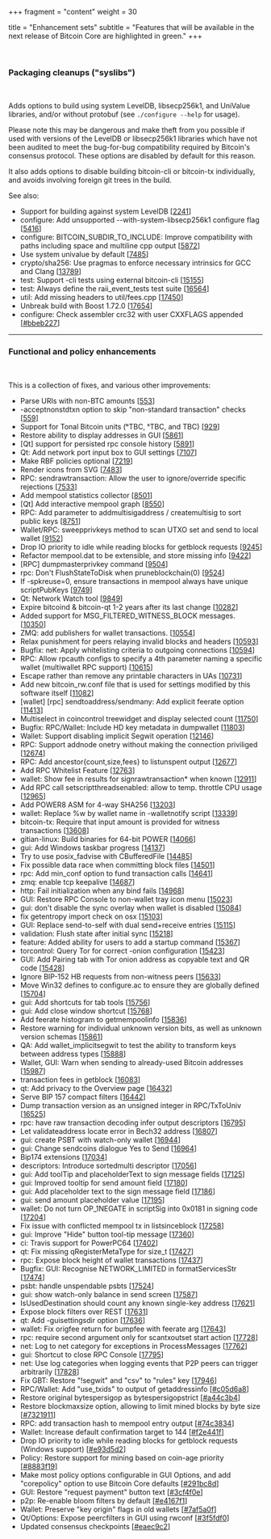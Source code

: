 +++
fragment = "content"
weight = 30

title = "Enhancement sets"
subtitle = "Features that will be available in the next release of Bitcoin Core are highlighted in green."
+++

<br>

### Packaging cleanups ("syslibs")

<br>

Adds options to build using system LevelDB, libsecp256k1, and UniValue libraries, and/or without protobuf (see `./configure --help` for usage).

Please note this may be dangerous and make theft from you possible if used with versions of the LevelDB or libsecp256k1 libraries which have not been audited to meet the bug-for-bug compatibility required by Bitcoin's consensus protocol. These options are disabled by default for this reason.

It also adds options to disable building bitcoin-cli or bitcoin-tx individually, and avoids involving foreign git trees in the build.

See also:

- Support for building against system LevelDB [[2241](https://github.com/bitcoin/bitcoin/pull/2241)]
- configure: Add unsupported --with-system-libsecp256k1 configure flag [[5416](https://github.com/bitcoin/bitcoin/pull/5416)]
- configure: BITCOIN_SUBDIR_TO_INCLUDE: Improve compatibility with paths including space and multiline cpp output [[5872](https://github.com/bitcoin/bitcoin/pull/5872)]
- Use system univalue by default [[7485](https://github.com/bitcoin/bitcoin/pull/7485)]
- crypto/sha256: Use pragmas to enforce necessary intrinsics for GCC and Clang [[13789](https://github.com/bitcoin/bitcoin/pull/13789)]
- test: Support -cli tests using external bitcoin-cli [[15155](https://github.com/bitcoin/bitcoin/pull/15155)]
- test: Always define the raii_event_tests test suite [[16564](https://github.com/bitcoin/bitcoin/pull/16564)]
- <span class="bg-success text-white">util: Add missing headers to util/fees.cpp</span> [[17450](https://github.com/bitcoin/bitcoin/pull/17450)]
- <span class="bg-success text-white">Unbreak build with Boost 1.72.0</span> [[17654](https://github.com/bitcoin/bitcoin/pull/17654)]
- configure: Check assembler crc32 with user CXXFLAGS appended [[#bbeb227](https://github.com/bitcoinknots/bitcoin/commit/bbeb2278e09827fa14ab22200bcae630a6ed03a2)]

---

### Functional and policy enhancements

<br>

This is a collection of fixes, and various other improvements:

- Parse URIs with non-BTC amounts [[553](https://github.com/bitcoin/bitcoin/pull/553)]
- -acceptnonstdtxn option to skip "non-standard transaction" checks [[559](https://github.com/bitcoin/bitcoin/pull/559)]
- Support for Tonal Bitcoin units (ᵇTBC, ˢTBC, and TBC) [[929](https://github.com/bitcoin/bitcoin/pull/929)]
- Restore ability to display addresses in GUI [[5861](https://github.com/bitcoin/bitcoin/pull/5861)]
- [Qt] support for persisted rpc console history [[5891](https://github.com/bitcoin/bitcoin/pull/5891)]
- Qt: Add network port input box to GUI settings [[7107](https://github.com/bitcoin/bitcoin/pull/7107)]
- Make RBF policies optional [[7219](https://github.com/bitcoin/bitcoin/pull/7219)]
- Render icons from SVG [[7483](https://github.com/bitcoin/bitcoin/pull/7483)]
- RPC: sendrawtransaction: Allow the user to ignore/override specific rejections [[7533](https://github.com/bitcoin/bitcoin/pull/7533)]
- Add mempool statistics collector [[8501](https://github.com/bitcoin/bitcoin/pull/8501)]
- [Qt] Add interactive mempool graph [[8550](https://github.com/bitcoin/bitcoin/pull/8550)]
- RPC: Add parameter to addmultisigaddress / createmultisig to sort public keys [[8751](https://github.com/bitcoin/bitcoin/pull/8751)]
- Wallet/RPC: sweepprivkeys method to scan UTXO set and send to local wallet [[9152](https://github.com/bitcoin/bitcoin/pull/9152)]
- Drop IO priority to idle while reading blocks for getblock requests [[9245](https://github.com/bitcoin/bitcoin/pull/9245)]
- Refactor mempool.dat to be extensible, and store missing info [[9422](https://github.com/bitcoin/bitcoin/pull/9422)]
- [RPC] dumpmasterprivkey command [[9504](https://github.com/bitcoin/bitcoin/pull/9504)]
- rpc: Don't FlushStateToDisk when pruneblockchain(0) [[9524](https://github.com/bitcoin/bitcoin/pull/9524)]
- If -spkreuse=0, ensure transactions in mempool always have unique scriptPubKeys [[9749](https://github.com/bitcoin/bitcoin/pull/9749)]
- Qt: Network Watch tool [[9849](https://github.com/bitcoin/bitcoin/pull/9849)]
- Expire bitcoind &amp; bitcoin-qt 1-2 years after its last change [[10282](https://github.com/bitcoin/bitcoin/pull/10282)]
- Added support for MSG_FILTERED_WITNESS_BLOCK messages. [[10350](https://github.com/bitcoin/bitcoin/pull/10350)]
- ZMQ: add publishers for wallet transactions. [[10554](https://github.com/bitcoin/bitcoin/pull/10554)]
- Relax punishment for peers relaying invalid blocks and headers [[10593](https://github.com/bitcoin/bitcoin/pull/10593)]
- Bugfix: net: Apply whitelisting criteria to outgoing connections [[10594](https://github.com/bitcoin/bitcoin/pull/10594)]
- RPC: Allow rpcauth configs to specify a 4th parameter naming a specific wallet (multiwallet RPC support) [[10615](https://github.com/bitcoin/bitcoin/pull/10615)]
- Escape rather than remove any printable characters in UAs [[10731](https://github.com/bitcoin/bitcoin/pull/10731)]
- Add new bitcoin_rw.conf file that is used for settings modified by this software itself [[11082](https://github.com/bitcoin/bitcoin/pull/11082)]
- [wallet] [rpc] sendtoaddress/sendmany: Add explicit feerate option [[11413](https://github.com/bitcoin/bitcoin/pull/11413)]
- Multiselect in coincontrol treewidget and display selected count [[11750](https://github.com/bitcoin/bitcoin/pull/11750)]
- Bugfix: RPC/Wallet: Include HD key metadata in dumpwallet [[11803](https://github.com/bitcoin/bitcoin/pull/11803)]
- Wallet: Support disabling implicit Segwit operation [[12146](https://github.com/bitcoin/bitcoin/pull/12146)]
- RPC: Support addnode onetry without making the connection priviliged [[12674](https://github.com/bitcoin/bitcoin/pull/12674)]
- RPC: Add ancestor{count,size,fees} to listunspent output [[12677](https://github.com/bitcoin/bitcoin/pull/12677)]
- <span class="bg-success text-white">Add RPC Whitelist Feature</span> [[12763](https://github.com/bitcoin/bitcoin/pull/12763)]
- wallet: Show fee in results for signrawtransaction* when known [[12911](https://github.com/bitcoin/bitcoin/pull/12911)]
- Add RPC call setscriptthreadsenabled: allow to temp. throttle CPU usage [[12965](https://github.com/bitcoin/bitcoin/pull/12965)]
- Add POWER8 ASM for 4-way SHA256 [[13203](https://github.com/bitcoin/bitcoin/pull/13203)]
- wallet: Replace %w by wallet name in -walletnotify script [[13339](https://github.com/bitcoin/bitcoin/pull/13339)]
- bitcoin-tx: Require that input amount is provided for witness transactions [[13608](https://github.com/bitcoin/bitcoin/pull/13608)]
- gitian-linux: Build binaries for 64-bit POWER [[14066](https://github.com/bitcoin/bitcoin/pull/14066)]
- gui: Add Windows taskbar progress [[14137](https://github.com/bitcoin/bitcoin/pull/14137)]
- Try to use posix_fadvise with CBufferedFile [[14485](https://github.com/bitcoin/bitcoin/pull/14485)]
- Fix possible data race when committing block files [[14501](https://github.com/bitcoin/bitcoin/pull/14501)]
- rpc: Add min_conf option to fund transaction calls [[14641](https://github.com/bitcoin/bitcoin/pull/14641)]
- zmq: enable tcp keepalive [[14687](https://github.com/bitcoin/bitcoin/pull/14687)]
- http: Fail initialization when any bind fails [[14968](https://github.com/bitcoin/bitcoin/pull/14968)]
- <span class="bg-success text-white">GUI: Restore RPC Console to non-wallet tray icon menu</span> [[15023](https://github.com/bitcoin/bitcoin/pull/15023)]
- <span class="bg-success text-white">gui: don't disable the sync overlay when wallet is disabled</span> [[15084](https://github.com/bitcoin/bitcoin/pull/15084)]
- fix getentropy import check on osx [[15103](https://github.com/bitcoin/bitcoin/pull/15103)]
- GUI: Replace send-to-self with dual send+receive entries [[15115](https://github.com/bitcoin/bitcoin/pull/15115)]
- validation: Flush state after initial sync [[15218](https://github.com/bitcoin/bitcoin/pull/15218)]
- feature: Added ability for users to add a startup command [[15367](https://github.com/bitcoin/bitcoin/pull/15367)]
- torcontrol: Query Tor for correct -onion configuration [[15423](https://github.com/bitcoin/bitcoin/pull/15423)]
- GUI: Add Pairing tab with Tor onion address as copyable text and QR code [[15428](https://github.com/bitcoin/bitcoin/pull/15428)]
- Ignore BIP-152 HB requests from non-witness peers [[15633](https://github.com/bitcoin/bitcoin/pull/15633)]
- Move Win32 defines to configure.ac to ensure they are globally defined [[15704](https://github.com/bitcoin/bitcoin/pull/15704)]
- <span class="bg-success text-white">gui: Add shortcuts for tab tools</span> [[15756](https://github.com/bitcoin/bitcoin/pull/15756)]
- gui: Add close window shortcut [[15768](https://github.com/bitcoin/bitcoin/pull/15768)]
- Add feerate histogram to getmempoolinfo [[15836](https://github.com/bitcoin/bitcoin/pull/15836)]
- Restore warning for individual unknown version bits, as well as unknown version schemas [[15861](https://github.com/bitcoin/bitcoin/pull/15861)]
- <span class="bg-success text-white">QA: Add wallet_implicitsegwit to test the ability to transform keys between address types</span> [[15888](https://github.com/bitcoin/bitcoin/pull/15888)]
- Wallet, GUI: Warn when sending to already-used Bitcoin addresses [[15987](https://github.com/bitcoin/bitcoin/pull/15987)]
- transaction fees in getblock [[16083](https://github.com/bitcoin/bitcoin/pull/16083)]
- qt: Add privacy to the Overview page [[16432](https://github.com/bitcoin/bitcoin/pull/16432)]
- Serve BIP 157 compact filters [[16442](https://github.com/bitcoin/bitcoin/pull/16442)]
- Dump transaction version as an unsigned integer in RPC/TxToUniv [[16525](https://github.com/bitcoin/bitcoin/pull/16525)]
- rpc: have raw transaction decoding infer output descriptors [[16795](https://github.com/bitcoin/bitcoin/pull/16795)]
- Let validateaddress locate error in Bech32 address [[16807](https://github.com/bitcoin/bitcoin/pull/16807)]
- <span class="bg-success text-white">gui: create PSBT with watch-only wallet</span> [[16944](https://github.com/bitcoin/bitcoin/pull/16944)]
- <span class="bg-success text-white">gui: Change sendcoins dialogue Yes to Send</span> [[16964](https://github.com/bitcoin/bitcoin/pull/16964)]
- Bip174 extensions [[17034](https://github.com/bitcoin/bitcoin/pull/17034)]
- <span class="bg-success text-white">descriptors: Introduce sortedmulti descriptor</span> [[17056](https://github.com/bitcoin/bitcoin/pull/17056)]
- <span class="bg-success text-white">gui: Add toolTip and placeholderText to sign message fields</span> [[17125](https://github.com/bitcoin/bitcoin/pull/17125)]
- <span class="bg-success text-white">gui: Improved tooltip for send amount field</span> [[17180](https://github.com/bitcoin/bitcoin/pull/17180)]
- <span class="bg-success text-white">gui: Add placeholder text to the sign message field</span> [[17186](https://github.com/bitcoin/bitcoin/pull/17186)]
- <span class="bg-success text-white">gui: send amount placeholder value</span> [[17195](https://github.com/bitcoin/bitcoin/pull/17195)]
- wallet: Do not turn OP_1NEGATE in scriptSig into 0x0181 in signing code [[17204](https://github.com/bitcoin/bitcoin/pull/17204)]
- <span class="bg-success text-white">Fix issue with conflicted mempool tx in listsinceblock</span> [[17258](https://github.com/bitcoin/bitcoin/pull/17258)]
- <span class="bg-success text-white">gui: Improve "Hide" button tool-tip message</span> [[17360](https://github.com/bitcoin/bitcoin/pull/17360)]
- ci: Travis support for PowerPC64 [[17402](https://github.com/bitcoin/bitcoin/pull/17402)]
- <span class="bg-success text-white">qt: Fix missing qRegisterMetaType for size_t</span> [[17427](https://github.com/bitcoin/bitcoin/pull/17427)]
- <span class="bg-success text-white">rpc: Expose block height of wallet transactions</span> [[17437](https://github.com/bitcoin/bitcoin/pull/17437)]
- <span class="bg-success text-white">Bugfix: GUI: Recognise NETWORK_LIMITED in formatServicesStr</span> [[17474](https://github.com/bitcoin/bitcoin/pull/17474)]
- <span class="bg-success text-white">psbt: handle unspendable psbts</span> [[17524](https://github.com/bitcoin/bitcoin/pull/17524)]
- <span class="bg-success text-white">gui: show watch-only balance in send screen</span> [[17587](https://github.com/bitcoin/bitcoin/pull/17587)]
- <span class="bg-success text-white">IsUsedDestination should count any known single-key address</span> [[17621](https://github.com/bitcoin/bitcoin/pull/17621)]
- Expose block filters over REST [[17631](https://github.com/bitcoin/bitcoin/pull/17631)]
- qt: Add -guisettingsdir option [[17636](https://github.com/bitcoin/bitcoin/pull/17636)]
- <span class="bg-success text-white">wallet: Fix origfee return for bumpfee with feerate arg</span> [[17643](https://github.com/bitcoin/bitcoin/pull/17643)]
- <span class="bg-success text-white">rpc: require second argument only for scantxoutset start action</span> [[17728](https://github.com/bitcoin/bitcoin/pull/17728)]
- <span class="bg-success text-white">net: Log to net category for exceptions in ProcessMessages</span> [[17762](https://github.com/bitcoin/bitcoin/pull/17762)]
- gui: Shortcut to close RPC Console [[17795](https://github.com/bitcoin/bitcoin/pull/17795)]
- net: Use log categories when logging events that P2P peers can trigger arbitrarily [[17828](https://github.com/bitcoin/bitcoin/pull/17828)]
- Fix GBT: Restore "!segwit" and "csv" to "rules" key [[17946](https://github.com/bitcoin/bitcoin/pull/17946)]
- RPC/Wallet: Add "use_txids" to output of getaddressinfo [[#c05d6a8](https://github.com/bitcoinknots/bitcoin/commit/c05d6a801d797dae722892e0c2e90db9b00bdc19)]
- Restore original bytespersigop as bytespersigopstrict [[#a44c3b4](https://github.com/bitcoinknots/bitcoin/commit/a44c3b4a921cf04018a09b9f58dc3a45698c7b12)]
- Restore blockmaxsize option, allowing to limit mined blocks by byte size [[#7321911](https://github.com/bitcoinknots/bitcoin/commit/73219112fd4c01c830a088949dcd7df903fdbd8c)]
- RPC: add transaction hash to mempool entry output [[#74c3834](https://github.com/bitcoinknots/bitcoin/commit/74c383451579df09f8b6cddda806b5513352dfe5)]
- Wallet: Increase default confirmation target to 144 [[#f2e441f](https://github.com/bitcoinknots/bitcoin/commit/f2e441f237558e826286a5a2920a58089025071c)]
- Drop IO priority to idle while reading blocks for getblock requests (Windows support) [[#e93d5d2](https://github.com/bitcoinknots/bitcoin/commit/e93d5d2ce39a470b0d5575d17ed77af5b6e031c0)]
- Policy: Restore support for mining based on coin-age priority [[#8883f19](https://github.com/bitcoinknots/bitcoin/commit/8883f192d198e38750a1e32fd6f32143169cc14d)]
- Make most policy options configurable in GUI Options, and add "corepolicy" option to use Bitcoin Core defaults [[#291bc8d](https://github.com/bitcoinknots/bitcoin/commit/291bc8d0326172b1624c3bc72d3d359f92244341)]
- GUI: Restore "request payment" button text [[#3cf4f0e](https://github.com/bitcoinknots/bitcoin/commit/3cf4f0e4c797aa092d37f11d5dde30dbdab3583c)]
- p2p: Re-enable bloom filters by default [[#e4167f1](https://github.com/bitcoinknots/bitcoin/commit/e4167f15f230fcd74a21b985c016b7c238f92146)]
- Wallet: Preserve "key origin" flags in old wallets [[#7af5a0f](https://github.com/bitcoinknots/bitcoin/commit/7af5a0f1d66f6e1a5ae761773dee4f6d20b30aac)]
- Qt/Options: Expose peercfilters in GUI using rwconf [[#3f5fdf0](https://github.com/bitcoinknots/bitcoin/commit/3f5fdf052c6f749686b063f3a3932a0211e1a789)]
- Updated consensus checkpoints [[#eaec9c2](https://github.com/bitcoinknots/bitcoin/commit/eaec9c219a2fc78d3e68e6a145e7fc50f825bd85)]
